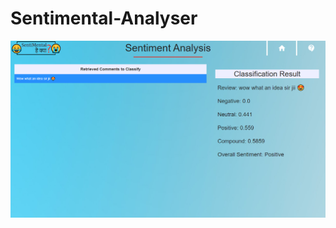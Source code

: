 # Sentimental-Analyser
![alt text](https://github.com/badboy3010/Sentimental-Analyser/blob/main/finalproject/Screenshot%20(868).png)
